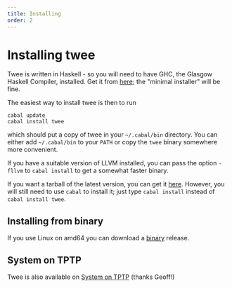```yaml
---
title: Installing
order: 2
---
```


# Installing twee

Twee is written in Haskell - so you will need to have GHC, the Glasgow
Haskell Compiler, installed. Get it from
[here](https://www.haskell.org/downloads); the "minimal installer"
will be fine.

The easiest way to install twee is then to run

    cabal update
    cabal install twee

which should put a copy of twee in your `~/.cabal/bin` directory.
You can either add `~/.cabal/bin` to your `PATH` or copy the `twee`
binary somewhere more convenient.

If you have a suitable version of LLVM installed, you can pass the
option `-fllvm` to `cabal install` to get a somewhat faster binary.

If you want a tarball of the latest version, you can get it
[here](https://github.com/nick8325/twee/archive/twee-2.0.tar.gz).
However, you will still need to use `cabal` to install it; just type
`cabal install` instead of `cabal install twee`.

## Installing from binary

If you use Linux on amd64 you can download a
<a href="https://github.com/nick8325/twee/releases/download/2.0/twee-2.0-linux-amd64">binary</a> release.

## System on TPTP

Twee is also available on
[System on TPTP](http://www.cs.miami.edu/~tptp/cgi-bin/SystemOnTPTP)
(thanks Geoff!)
